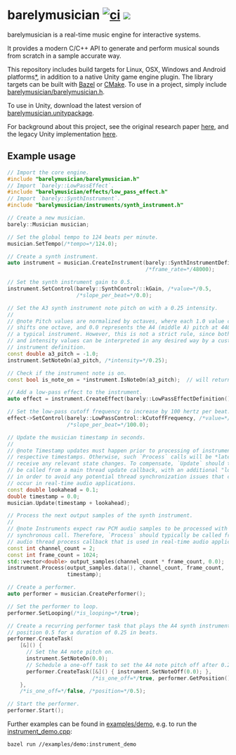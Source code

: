 barelymusician
[![ci](https://github.com/anokta/barelymusician/actions/workflows/ci.yml/badge.svg)](https://github.com/anokta/barelymusician/actions/workflows/ci.yml)
[![](https://img.shields.io/static/v1?label=sponsor&message=%E2%9D%A4&logo=GitHub&color=%23fe8e86)](https://github.com/sponsors/anokta)
==============

barelymusician is a real-time music engine for interactive systems.

It provides a modern C/C++ API to generate and perform musical sounds from
scratch in a sample accurate way.

[iOS]: ## "see issue #112 for the status of the upcoming iOS platform support"
This repository includes build targets for Linux, OSX, Windows and Android
platforms[*][iOS], in addition to a native Unity game engine plugin. The library
targets can be built with [Bazel](https://bazel.build/) or
[CMake](https://cmake.org/). To use in a project, simply include
[barelymusician/barelymusician.h](barelymusician/barelymusician.h).

To use in Unity, download the latest version of
[barelymusician.unitypackage](https://github.com/anokta/barelymusician/releases/latest/download/barelymusician.unitypackage).

For background about this project, see the original research paper
[here](http://www.aes.org/e-lib/browse.cfm?elib=17598), and the legacy Unity
implementation [here](https://github.com/anokta/barelyMusicianLegacy).

## Example usage

```cpp
// Import the core engine.
#include "barelymusician/barelymusician.h"
// Import `barely::LowPassEffect`.
#include "barelymusician/effects/low_pass_effect.h"
// Import `barely::SynthInstrument`.
#include "barelymusician/instruments/synth_instrument.h"

// Create a new musician.
barely::Musician musician;

// Set the global tempo to 124 beats per minute.
musician.SetTempo(/*tempo=*/124.0);

// Create a synth instrument.
auto instrument = musician.CreateInstrument(barely::SynthInstrumentDefinition(),
                                            /*frame_rate=*/48000);

// Set the synth instrument gain to 0.5.
instrument.SetControl(barely::SynthControl::kGain, /*value=*/0.5,
                      /*slope_per_beat=*/0.0);

// Set the A3 synth instrument note pitch on with a 0.25 intensity.
//
// @note Pitch values are normalized by octaves, where each 1.0 value change
// shifts one octave, and 0.0 represents the A4 (middle A) pitch at 440 hertz in
// a typical instrument. However, this is not a strict rule, since both pitch
// and intensity values can be interpreted in any desired way by a custom
// instrument definition.
const double a3_pitch = -1.0;
instrument.SetNoteOn(a3_pitch, /*intensity=*/0.25);

// Check if the instrument note is on.
const bool is_note_on = *instrument.IsNoteOn(a3_pitch);  // will return true.

// Add a low-pass effect to the instrument.
auto effect = instrument.CreateEffect(barely::LowPassEffectDefinition());

// Set the low-pass cutoff frequency to increase by 100 hertz per beat.
effect->SetControl(barely::LowPassControl::kCutoffFrequency, /*value=*/0.0,
                   /*slope_per_beat=*/100.0);

// Update the musician timestamp in seconds.
//
// @note Timestamp updates must happen prior to processing of instruments with
// respective timestamps. Otherwise, such `Process` calls will be *late* to
// receive any relevant state changes. To compensate, `Update` should typically
// be called from a main thread update callback, with an additional "lookahead",
// in order to avoid any potential thread synchronization issues that could
// occur in real-time audio applications.
const double lookahead = 0.1;
double timestamp = 0.0;
musician.Update(timestamp + lookahead);

// Process the next output samples of the synth instrument.
//
// @note Instruments expect raw PCM audio samples to be processed with a
// synchronous call. Therefore, `Process` should typically be called from an
// audio thread process callback that is used in real-time audio applications.
const int channel_count = 2;
const int frame_count = 1024;
std::vector<double> output_samples(channel_count * frame_count, 0.0);
instrument.Process(output_samples.data(), channel_count, frame_count,
                   timestamp);

// Create a performer.
auto performer = musician.CreatePerformer();

// Set the performer to loop.
performer.SetLooping(/*is_looping=*/true);

// Create a recurring performer task that plays the A4 synth instrument note at
// position 0.5 for a duration of 0.25 in beats.
performer.CreateTask(
    [&]() {
      // Set the A4 note pitch on.
      instrument.SetNoteOn(0.0);
      // Schedule a one-off task to set the A4 note pitch off after 0.25 beats.
      performer.CreateTask([&]() { instrument.SetNoteOff(0.0); },
                           /*is_one_off=*/true, performer.GetPosition() + 0.25);
    },
    /*is_one_off=*/false, /*position=*/0.5);

// Start the performer.
performer.Start();
```

Further examples can be found in [examples/demo](examples/demo), e.g. to run the
[instrument_demo.cpp](examples/demo/instrument_demo.cpp):
```
bazel run //examples/demo:instrument_demo
```
